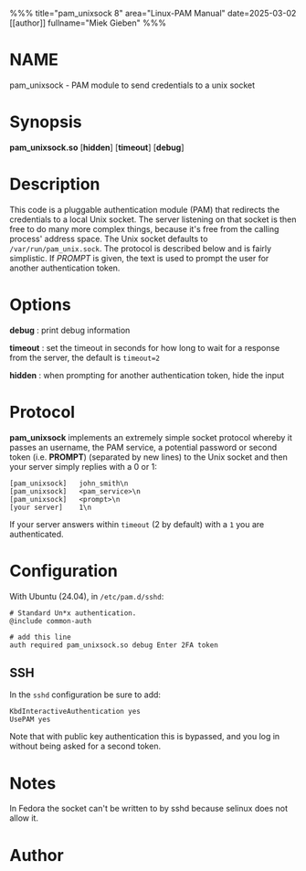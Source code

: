 %%%
title="pam_unixsock 8"
area="Linux-PAM Manual"
date=2025-03-02
[[author]]
fullname="Miek Gieben"
%%%

# NAME

pam_unixsock - PAM module to send credentials to a unix socket

# Synopsis

**pam_unixsock.so** [**hidden**] [**timeout**] [**debug**]

# Description

This code is a pluggable authentication module (PAM) that redirects the credentials to a local Unix
socket. The server listening on that socket is then free to do many more complex things, because
it's free from the calling process' address space. The Unix socket defaults to
`/var/run/pam_unix.sock`. The protocol is described below and is fairly simplistic. If *PROMPT* is
given, the text is used to prompt the user for another authentication token.

# Options

**debug**
:  print debug information

**timeout**
:  set the timeout in seconds for how long to wait for a response from the server, the default is
   `timeout=2`

**hidden**
:  when prompting for another authentication token, hide the input


# Protocol

**pam_unixsock** implements an extremely simple socket protocol whereby it passes an username, the
PAM service, a potential password or second token (i.e. **PROMPT**) (separated by new lines) to the
Unix socket and then your server simply replies with a 0 or 1:

    [pam_unixsock]   john_smith\n
    [pam_unixsock]   <pam_service>\n
    [pam_unixsock]   <prompt>\n
    [your server]    1\n

If your server answers within `timeout` (2 by default) with a `1` you are authenticated.

# Configuration

With Ubuntu (24.04), in `/etc/pam.d/sshd`:

    # Standard Un*x authentication.
    @include common-auth

    # add this line
    auth required pam_unixsock.so debug Enter 2FA token

## SSH

In the `sshd` configuration be sure to add:

~~~
KbdInteractiveAuthentication yes
UsePAM yes
~~~

Note that with public key authentication this is bypassed, and you log in without being asked for a
second token.

# Notes

In Fedora the socket can't be written to by sshd because selinux does not allow it.

# Author
